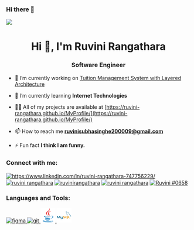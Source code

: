 ### Hi there 👋
<img src = "https://www.careergirls.org/wp-content/uploads/2015/06/Computer_Programmer1920X10180.jpg">
<h1 align="center">Hi 👋, I'm Ruvini Rangathara</h1>
<h3 align="center">Software Engineer</h3>

- 🔭 I’m currently working on [Tuition Management System with Layered Architecture](https://github.com/Ruvini-Rangathara/1st-Layered-Project)

- 🌱 I’m currently learning **Internet Technologies**

- 👨‍💻 All of my projects are available at [https://ruvini-rangathara.github.io/MyProfile/](https://ruvini-rangathara.github.io/MyProfile/)

- 📫 How to reach me **ruvinisubhasinghe200009@gmail.com**

- ⚡ Fun fact **I think I am funny.**

<h3 align="left">Connect with me:</h3>
<p align="left">
<a href="https://linkedin.com/in/https://www.linkedin.com/in/ruvini-rangathara-747756229/" target="blank"><img align="center" src="https://raw.githubusercontent.com/rahuldkjain/github-profile-readme-generator/master/src/images/icons/Social/linked-in-alt.svg" alt="https://www.linkedin.com/in/ruvini-rangathara-747756229/" height="30" width="40" /></a>
<a href="https://fb.com/ruvini rangathara" target="blank"><img align="center" src="https://raw.githubusercontent.com/rahuldkjain/github-profile-readme-generator/master/src/images/icons/Social/facebook.svg" alt="ruvini rangathara" height="30" width="40" /></a>
<a href="https://dribbble.com/ruvinirangathara" target="blank"><img align="center" src="https://raw.githubusercontent.com/rahuldkjain/github-profile-readme-generator/master/src/images/icons/Social/dribbble.svg" alt="ruvinirangathara" height="30" width="40" /></a>
<a href="https://www.hackerrank.com/ruvini rangathara" target="blank"><img align="center" src="https://raw.githubusercontent.com/rahuldkjain/github-profile-readme-generator/master/src/images/icons/Social/hackerrank.svg" alt="ruvini rangathara" height="30" width="40" /></a>
<a href="https://discord.gg/Ruvini #0658" target="blank"><img align="center" src="https://raw.githubusercontent.com/rahuldkjain/github-profile-readme-generator/master/src/images/icons/Social/discord.svg" alt="Ruvini #0658" height="30" width="40" /></a>
</p>

<h3 align="left">Languages and Tools:</h3>
<p align="left"> <a href="https://www.figma.com/" target="_blank" rel="noreferrer"> <img src="https://www.vectorlogo.zone/logos/figma/figma-icon.svg" alt="figma" width="40" height="40"/> </a> <a href="https://git-scm.com/" target="_blank" rel="noreferrer"> <img src="https://www.vectorlogo.zone/logos/git-scm/git-scm-icon.svg" alt="git" width="40" height="40"/> </a> <a href="https://www.java.com" target="_blank" rel="noreferrer"> <img src="https://raw.githubusercontent.com/devicons/devicon/master/icons/java/java-original.svg" alt="java" width="40" height="40"/> </a> <a href="https://www.mysql.com/" target="_blank" rel="noreferrer"> <img src="https://raw.githubusercontent.com/devicons/devicon/master/icons/mysql/mysql-original-wordmark.svg" alt="mysql" width="40" height="40"/> </a> </p>




<!--
**Ruvini-Rangathara/Ruvini-Rangathara** is a ✨ _special_ ✨ repository because its `README.md` (this file) appears on your GitHub profile.

Here are some ideas to get you started:

